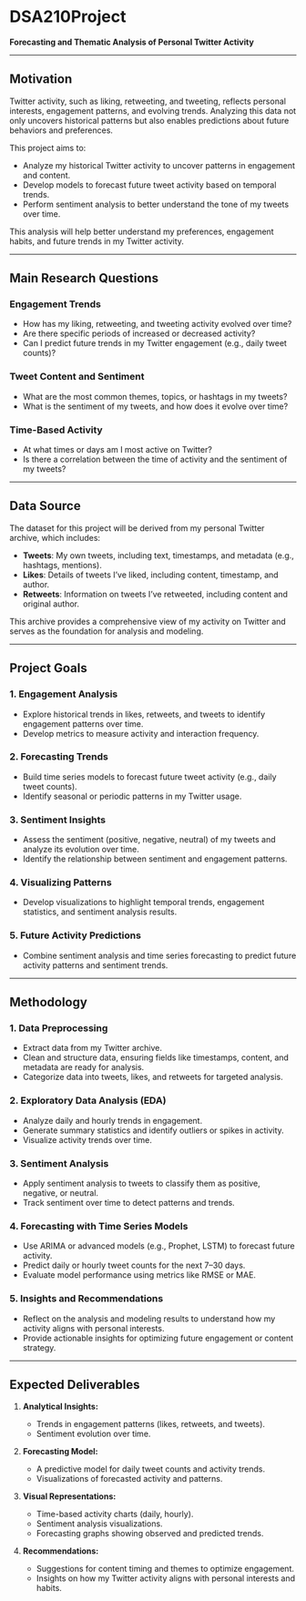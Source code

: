 # **DSA210Project**  
**Forecasting and Thematic Analysis of Personal Twitter Activity**

---

## **Motivation**  
Twitter activity, such as liking, retweeting, and tweeting, reflects personal interests, engagement patterns, and evolving trends. Analyzing this data not only uncovers historical patterns but also enables predictions about future behaviors and preferences.  

This project aims to:  
- Analyze my historical Twitter activity to uncover patterns in engagement and content.  
- Develop models to forecast future tweet activity based on temporal trends.  
- Perform sentiment analysis to better understand the tone of my tweets over time.  

This analysis will help better understand my preferences, engagement habits, and future trends in my Twitter activity.

---

## **Main Research Questions**  

### **Engagement Trends**  
- How has my liking, retweeting, and tweeting activity evolved over time?  
- Are there specific periods of increased or decreased activity?  
- Can I predict future trends in my Twitter engagement (e.g., daily tweet counts)?  

### **Tweet Content and Sentiment**  
- What are the most common themes, topics, or hashtags in my tweets?  
- What is the sentiment of my tweets, and how does it evolve over time?  

### **Time-Based Activity**  
- At what times or days am I most active on Twitter?  
- Is there a correlation between the time of activity and the sentiment of my tweets?  

---

## **Data Source**  
The dataset for this project will be derived from my personal Twitter archive, which includes:  
- **Tweets**: My own tweets, including text, timestamps, and metadata (e.g., hashtags, mentions).  
- **Likes**: Details of tweets I’ve liked, including content, timestamp, and author.  
- **Retweets**: Information on tweets I’ve retweeted, including content and original author.  

This archive provides a comprehensive view of my activity on Twitter and serves as the foundation for analysis and modeling.

---

## **Project Goals**  

### **1. Engagement Analysis**  
- Explore historical trends in likes, retweets, and tweets to identify engagement patterns over time.  
- Develop metrics to measure activity and interaction frequency.  

### **2. Forecasting Trends**  
- Build time series models to forecast future tweet activity (e.g., daily tweet counts).  
- Identify seasonal or periodic patterns in my Twitter usage.  

### **3. Sentiment Insights**  
- Assess the sentiment (positive, negative, neutral) of my tweets and analyze its evolution over time.  
- Identify the relationship between sentiment and engagement patterns.  

### **4. Visualizing Patterns**  
- Develop visualizations to highlight temporal trends, engagement statistics, and sentiment analysis results.  

### **5. Future Activity Predictions**  
- Combine sentiment analysis and time series forecasting to predict future activity patterns and sentiment trends.  

---

## **Methodology**  

### **1. Data Preprocessing**  
- Extract data from my Twitter archive.  
- Clean and structure data, ensuring fields like timestamps, content, and metadata are ready for analysis.  
- Categorize data into tweets, likes, and retweets for targeted analysis.  

### **2. Exploratory Data Analysis (EDA)**  
- Analyze daily and hourly trends in engagement.  
- Generate summary statistics and identify outliers or spikes in activity.  
- Visualize activity trends over time.  

### **3. Sentiment Analysis**  
- Apply sentiment analysis to tweets to classify them as positive, negative, or neutral.  
- Track sentiment over time to detect patterns and trends.  

### **4. Forecasting with Time Series Models**  
- Use ARIMA or advanced models (e.g., Prophet, LSTM) to forecast future activity.  
- Predict daily or hourly tweet counts for the next 7–30 days.  
- Evaluate model performance using metrics like RMSE or MAE.  

### **5. Insights and Recommendations**  
- Reflect on the analysis and modeling results to understand how my activity aligns with personal interests.  
- Provide actionable insights for optimizing future engagement or content strategy.  

---

## **Expected Deliverables**  

1. **Analytical Insights:**  
   - Trends in engagement patterns (likes, retweets, and tweets).  
   - Sentiment evolution over time.  

2. **Forecasting Model:**  
   - A predictive model for daily tweet counts and activity trends.  
   - Visualizations of forecasted activity and patterns.  

3. **Visual Representations:**  
   - Time-based activity charts (daily, hourly).  
   - Sentiment analysis visualizations.  
   - Forecasting graphs showing observed and predicted trends.  

4. **Recommendations:**  
   - Suggestions for content timing and themes to optimize engagement.  
   - Insights on how my Twitter activity aligns with personal interests and habits.  
